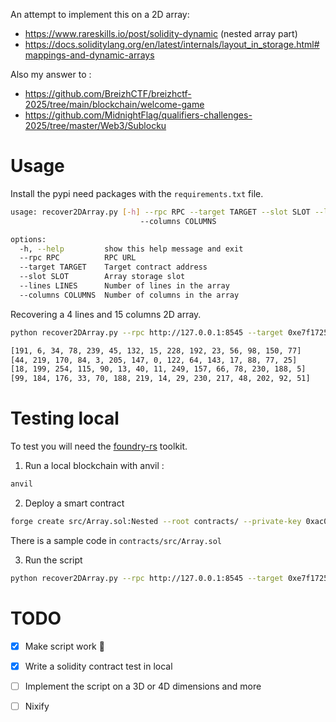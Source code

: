 An attempt to implement this on a 2D array:

- https://www.rareskills.io/post/solidity-dynamic (nested array part)
- https://docs.soliditylang.org/en/latest/internals/layout_in_storage.html#mappings-and-dynamic-arrays

Also my answer to :

- https://github.com/BreizhCTF/breizhctf-2025/tree/main/blockchain/welcome-game
- https://github.com/MidnightFlag/qualifiers-challenges-2025/tree/master/Web3/Sublocku

# Usage

Install the pypi need packages with the `requirements.txt` file.

```bash
usage: recover2DArray.py [-h] --rpc RPC --target TARGET --slot SLOT --lines LINES
                             --columns COLUMNS

options:
  -h, --help         show this help message and exit
  --rpc RPC          RPC URL
  --target TARGET    Target contract address
  --slot SLOT        Array storage slot
  --lines LINES      Number of lines in the array
  --columns COLUMNS  Number of columns in the array
```

Recovering a 4 lines and 15 columns 2D array.

```bash
python recover2DArray.py --rpc http://127.0.0.1:8545 --target 0xe7f1725E7734CE288F8367e1Bb143E90bb3F0512 --slot 0 --lines 4 --columns 15

[191, 6, 34, 78, 239, 45, 132, 15, 228, 192, 23, 56, 98, 150, 77]
[44, 219, 170, 84, 3, 205, 147, 0, 122, 64, 143, 17, 88, 77, 25]
[18, 199, 254, 115, 90, 13, 40, 11, 249, 157, 66, 78, 230, 188, 5]
[99, 184, 176, 33, 70, 188, 219, 14, 29, 230, 217, 48, 202, 92, 51]
```

# Testing local

To test you will need the [foundry-rs](https://book.getfoundry.sh/) toolkit.

1. Run a local blockchain with anvil :

```bash
anvil
```

2. Deploy a smart contract

```bash
forge create src/Array.sol:Nested --root contracts/ --private-key 0xac0974bec39a17e36ba4a6b4d238ff944bacb478cbed5efcae784d7bf4f2ff80 --broadcast --constructor-args "[[191, 6, 34, 78, 239, 45, 132, 15, 228, 192, 23, 56, 98, 150, 77], [44, 219, 170, 84, 3, 205, 147, 0, 122, 64, 143, 17, 88, 77, 25], [18, 199, 254, 115, 90, 13, 40, 11, 249, 157, 66, 78, 230, 188, 5], [99, 184, 176, 33, 70, 188, 219, 14, 29, 230, 217, 48, 202, 92, 51]]"
```

There is a sample code in `contracts/src/Array.sol`

3. Run the script

```bash
python recover2DArray.py --rpc http://127.0.0.1:8545 --target 0xe7f1725E7734CE288F8367e1Bb143E90bb3F0512 --slot 0 --lines 4 --columns 15
```


# TODO

- [x]  Make script work 🦧

- [x] Write a solidity contract test in local

- [ ] Implement the script on a 3D or 4D dimensions and more

- [ ] Nixify
